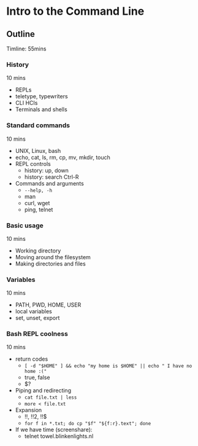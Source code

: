 # Intro to the Command Line

## Outline

Timline: 55mins

### History

10 mins

-   REPLs
-   teletype, typewriters
-   CLI HCIs
-   Terminals and shells

### Standard commands

10 mins

-   UNIX, Linux, bash
-   echo, cat, ls, rm, cp, mv, mkdir, touch
-   REPL controls
    -   history: up, down
    -   history: search Ctrl-R
-   Commands and arguments
    -   `--help, -h`
    -   man
    -   curl, wget
    -   ping, telnet

### Basic usage

10 mins

-   Working directory
-   Moving around the filesystem
-   Making directories and files

### Variables

10 mins

-   PATH, PWD, HOME, USER
-   local variables
-   set, unset, export

### Bash REPL coolness

10 mins

-   return codes
    -   `[ -d "$HOME" ] && echo "my home is $HOME" || echo " I have no home :("`
    -   true, false
    -   \$?
-   Piping and redirecting
    -   `cat file.txt | less`
    -   `more < file.txt`
-   Expansion
    -   !!, !!2, !!\$
    -   `for f in *.txt; do cp "$f" "${f:r}.text"; done`
-   If we have time (screenshare):
    -   telnet towel.blinkenlights.nl
